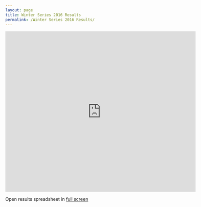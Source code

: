 ```yaml
---
layout: page
title: Winter Series 2016 Results
permalink: /Winter Series 2016 Results/
---
```

<iframe src="https://docs.google.com/spreadsheets/d/1RULJEArge7dpig74guScIEikn1brotxvjIIX8HEIoeE/pubhtml?widget=true&amp;headers=false" width="595" height="500" frameborder="0"></iframe>

Open results spreadsheet in <a href="https://docs.google.com/spreadsheets/d/1RULJEArge7dpig74guScIEikn1brotxvjIIX8HEIoeE/pubhtml?gid=0&amp;single=true" target="_blank" rel="noopener">full screen</a>
